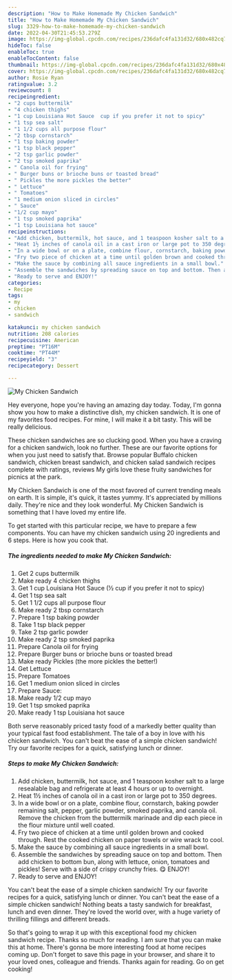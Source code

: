 ```yaml
---
description: "How to Make Homemade My Chicken Sandwich"
title: "How to Make Homemade My Chicken Sandwich"
slug: 3329-how-to-make-homemade-my-chicken-sandwich
date: 2022-04-30T21:45:53.279Z
image: https://img-global.cpcdn.com/recipes/236dafc4fa131d32/680x482cq70/my-chicken-sandwich-recipe-main-photo.jpg
hideToc: false
enableToc: true
enableTocContent: false
thumbnail: https://img-global.cpcdn.com/recipes/236dafc4fa131d32/680x482cq70/my-chicken-sandwich-recipe-main-photo.jpg
cover: https://img-global.cpcdn.com/recipes/236dafc4fa131d32/680x482cq70/my-chicken-sandwich-recipe-main-photo.jpg
author: Rosie Ryan
ratingvalue: 3.2
reviewcount: 8
recipeingredient:
- "2 cups buttermilk"
- "4 chicken thighs"
- "1 cup Louisiana Hot Sauce  cup if you prefer it not to spicy"
- "1 tsp sea salt"
- "1 1/2 cups all purpose flour"
- "2 tbsp cornstarch"
- "1 tsp baking powder"
- "1 tsp black pepper"
- "2 tsp garlic powder"
- "2 tsp smoked paprika"
- " Canola oil for frying"
- " Burger buns or brioche buns or toasted bread"
- " Pickles the more pickles the better"
- " Lettuce"
- " Tomatoes"
- "1 medium onion sliced in circles"
- " Sauce"
- "1/2 cup mayo"
- "1 tsp smoked paprika"
- "1 tsp Louisiana hot sauce"
recipeinstructions:
- "Add chicken, buttermilk, hot sauce, and 1 teaspoon kosher salt to a large resealable bag and refrigerate at least 4 hours or up to overnight."
- "Heat 1½ inches of canola oil in a cast iron or large pot to 350 degrees."
- "In a wide bowl or on a plate, combine flour, cornstarch, baking powder remaining salt, pepper, garlic powder, smoked paprika, and canola oil. Remove the chicken from the buttermilk marinade and dip each piece in the flour mixture until well coated."
- "Fry two piece of chicken at a time until golden brown and cooked through. Rest the cooked chicken on paper towels or wire wrack to cool."
- "Make the sauce by combining all sauce ingredients in a small bowl."
- "Assemble the sandwiches by spreading sauce on top and bottom. Then add chicken to bottom bun, along with lettuce, onion, tomatoes and pickles!  Serve with a side of crispy crunchy fries. 😋  ENJOY!"
- "Ready to serve and ENJOY!"
categories:
- Recipe
tags:
- my
- chicken
- sandwich

katakunci: my chicken sandwich 
nutrition: 208 calories
recipecuisine: American
preptime: "PT16M"
cooktime: "PT44M"
recipeyield: "3"
recipecategory: Dessert

---
```



![My Chicken Sandwich](https://img-global.cpcdn.com/recipes/236dafc4fa131d32/680x482cq70/my-chicken-sandwich-recipe-main-photo.jpg)

Hey everyone, hope you're having an amazing day today. Today, I'm gonna show you how to make a distinctive dish, my chicken sandwich. It is one of my favorites food recipes. For mine, I will make it a bit tasty. This will be really delicious.

These chicken sandwiches are so clucking good. When you have a craving for a chicken sandwich, look no further. These are our favorite options for when you just need to satisfy that. Browse popular Buffalo chicken sandwich, chicken breast sandwich, and chicken salad sandwich recipes complete with ratings, reviews My girls love these fruity sandwiches for picnics at the park.

My Chicken Sandwich is one of the most favored of current trending meals on earth. It is simple, it's quick, it tastes yummy. It's appreciated by millions daily. They're nice and they look wonderful. My Chicken Sandwich is something that I have loved my entire life.


To get started with this particular recipe, we have to prepare a few components. You can have my chicken sandwich using 20 ingredients and 6 steps. Here is how you cook that.

<!--inarticleads1-->

##### The ingredients needed to make My Chicken Sandwich:

1. Get 2 cups buttermilk
1. Make ready 4 chicken thighs
1. Get 1 cup Louisiana Hot Sauce (½ cup if you prefer it not to spicy)
1. Get 1 tsp sea salt
1. Get 1 1/2 cups all purpose flour
1. Make ready 2 tbsp cornstarch
1. Prepare 1 tsp baking powder
1. Take 1 tsp black pepper
1. Take 2 tsp garlic powder
1. Make ready 2 tsp smoked paprika
1. Prepare  Canola oil for frying
1. Prepare  Burger buns or brioche buns or toasted bread
1. Make ready  Pickles (the more pickles the better!)
1. Get  Lettuce
1. Prepare  Tomatoes
1. Get 1 medium onion sliced in circles
1. Prepare  Sauce:
1. Make ready 1/2 cup mayo
1. Get 1 tsp smoked paprika
1. Make ready 1 tsp Louisiana hot sauce


Both serve reasonably priced tasty food of a markedly better quality than your typical fast food establishment. The tale of a boy in love with his chicken sandwich. You can&#39;t beat the ease of a simple chicken sandwich! Try our favorite recipes for a quick, satisfying lunch or dinner. 

<!--inarticleads2-->

##### Steps to make My Chicken Sandwich:

1. Add chicken, buttermilk, hot sauce, and 1 teaspoon kosher salt to a large resealable bag and refrigerate at least 4 hours or up to overnight.
1. Heat 1½ inches of canola oil in a cast iron or large pot to 350 degrees.
1. In a wide bowl or on a plate, combine flour, cornstarch, baking powder remaining salt, pepper, garlic powder, smoked paprika, and canola oil. Remove the chicken from the buttermilk marinade and dip each piece in the flour mixture until well coated.
1. Fry two piece of chicken at a time until golden brown and cooked through. Rest the cooked chicken on paper towels or wire wrack to cool.
1. Make the sauce by combining all sauce ingredients in a small bowl.
1. Assemble the sandwiches by spreading sauce on top and bottom. Then add chicken to bottom bun, along with lettuce, onion, tomatoes and pickles!  Serve with a side of crispy crunchy fries. 😋  ENJOY!
1. Ready to serve and ENJOY!

You can&#39;t beat the ease of a simple chicken sandwich! Try our favorite recipes for a quick, satisfying lunch or dinner. You can&#39;t beat the ease of a simple chicken sandwich! Nothing beats a tasty sandwich for breakfast, lunch and even dinner. They&#39;re loved the world over, with a huge variety of thrilling fillings and different breads. 

So that's going to wrap it up with this exceptional food my chicken sandwich recipe. Thanks so much for reading. I am sure that you can make this at home. There's gonna be more interesting food at home recipes coming up. Don't forget to save this page in your browser, and share it to your loved ones, colleague and friends. Thanks again for reading. Go on get cooking!

